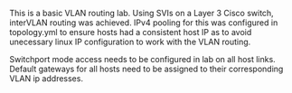 This is a basic VLAN routing lab. Using SVIs on a Layer 3 Cisco switch, interVLAN routing was achieved. IPv4 pooling for this was configured in topology.yml to ensure hosts had a consistent host IP as to avoid unecessary linux IP configuration to work with the VLAN routing.

Switchport mode access needs to be configured in lab on all host links. Default gateways for all hosts need to be assigned to their corresponding VLAN ip addresses.
